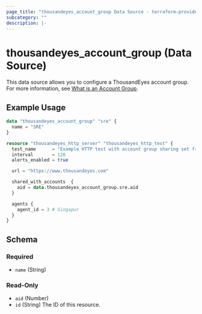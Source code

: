 ```yaml
---
page_title: "thousandeyes_account_group Data Source - terraform-provider-thousandeyes"
subcategory: ""
description: |-
---
```


# thousandeyes_account_group (Data Source)

This data source allows you to configure a ThousandEyes account group. For more information, see [What is an Account Group](https://docs.thousandeyes.com/product-documentation/user-management/account-groups/what-is-an-account-group).

## Example Usage

```terraform
data "thousandeyes_account_group" "sre" {
  name = "SRE"
}

resource "thousandeyes_http_server" "thousandeyes_http_test" {
  test_name      = "Example HTTP test with account group sharing set from Terraform provider"
  interval       = 120
  alerts_enabled = true

  url = "https://www.thousandeyes.com"

  shared_with_accounts  {
    aid = data.thousandeyes_account_group.sre.aid
  }

  agents {
    agent_id = 3 # Singapur
  }
}
```

<!-- schema generated by tfplugindocs -->
## Schema

### Required

- `name` (String)

### Read-Only

- `aid` (Number)
- `id` (String) The ID of this resource.


